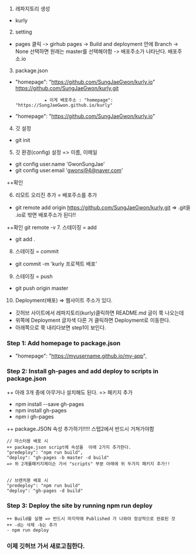  
 1. 레파지토리 생성
  - kurly
 2. setting
  - pages 클릭 -> girhub pages -> Build and deployment 안에 Branch -> None 선택하면 원래는 master를 선택해야함 -> 배포주소가 나타난다. 배포주소.io
 3. package.json
  - "homepage": "https://github.com/SungJaeGwon/kurly.io"
                 https://github.com/SungJaeGwon/kurly.git
                   
                   ★ 이게 배포주소 : "homepage": "https://SungJaeGwon.github.io/kurly"
  
  - "homepage": "https://github.com/SungJaeGwon/kurly.io"
 4. 깃 설정
  - git init
 
 5. 깃 환경(config) 설정 => 이름, 이메일
  - git config user.name 'GwonSungJae'
  - git config user.email 'gwonsj94@naver.com'

  ++확인
 
 6. 리모트 오리진 추가 = 배포주소를 추가
  - git remote add origin https://github.com/SungJaeGwon/kurly.git  => .git을 .io로 밖면 배포주소가 된다!!
 
 ++확인
 git remote -v
 7. 스테이징 = add
  - git add .
 8. 스테이징 = commit
  - git commit -m 'kurly 프로젝트 배포'
 9. 스테이징 = push
  - git push origin master

10. Deployment(배포) => 웹사이트 주소가 있다.
 - 깃허브 사이트에서 레파지토리(kurly)클릭하면 README.md 글이 쭉 나오는데
 - 위쪽에 Deployment 글자색 다른 거 클릭하면 Deployment로 이동한다.
 - 아래쪽으로 쭉 내리다보면 step1이 보인다.

 ### Step 1: Add homepage to package.json
 -   "homepage": "https://myusername.github.io/my-app",

 ### Step 2: Install gh-pages and add deploy to scripts in package.json
  ++ 아래 3개 중에 아무거나 설치해도 된다. => 패키지 추가
  - npm install --save gh-pages
  - npm install gh-pages
  - npm i gh-pages
  
  ++ package.JSON 속성 추가하기!!!!! 스텝2에서 반드시 거쳐가야함

    // 마스터용 배포 시
    ++ package.json script에 속성을  아래 2가지 추가한다.
    "predeploy": "npm run build",
    "deploy": "gh-pages -b master -d build"
    => 위 2개를패키지제이슨 가서 "scripts" 부분 아래에 위 두가지 패키지 추가!!


    // 브랜치용 배포 시
    "predeploy": "npm run build"
    "deploy": "gh-pages -d build"


 ### Step 3: Deploy the site by running npm run deploy
    ++ Build를 실행 => 반드시 마지막에 Published 가 나와야 정상적으로 완료된 것
    ++ -d는 삭제 -b는 추가
    - npm run deploy

### 이제 깃허브 가서 새로고침한다.
